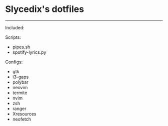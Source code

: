 # Slycedix's dotfiles 
---

Included:

Scripts:
 - pipes.sh
 - spotify-lyrics.py

Configs:
 - gtk
 - i3-gaps
 - polybar
 - neovim
 - termite
 - nvim
 - zsh
 - ranger
 - Xresources
 - neofetch

